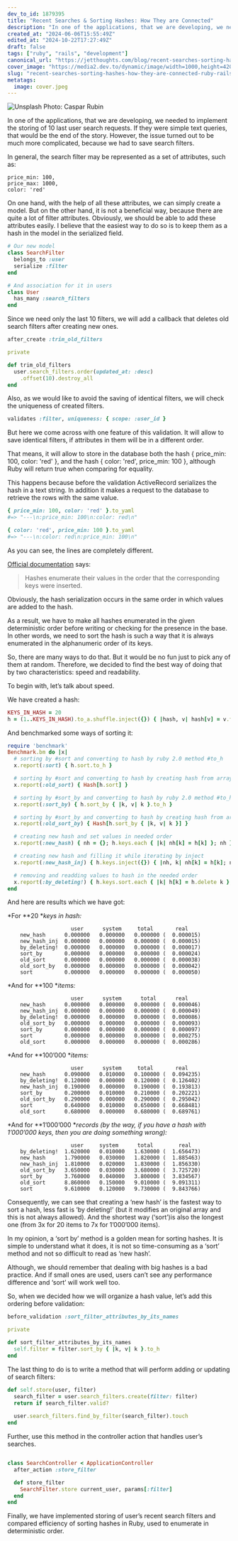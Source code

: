 ```yaml
---
dev_to_id: 1879395
title: "Recent Searches & Sorting Hashes: How They are Connected"
description: "In one of the applications, that we are developing, we needed to implement the storing of 10 last..."
created_at: "2024-06-06T15:55:49Z"
edited_at: "2024-10-22T17:27:49Z"
draft: false
tags: ["ruby", "rails", "development"]
canonical_url: "https://jetthoughts.com/blog/recent-searches-sorting-hashes-how-they-are-connected-ruby-rails/"
cover_image: "https://media2.dev.to/dynamic/image/width=1000,height=420,fit=cover,gravity=auto,format=auto/https%3A%2F%2Fraw.githubusercontent.com%2Fjetthoughts%2Fjetthoughts.github.io%2Fmaster%2Fstatic%2Fassets%2Fimg%2Fblog%2Frecent-searches-sorting-hashes-how-they-are-connected-ruby-rails%2Ffile_0.jpeg"
slug: "recent-searches-sorting-hashes-how-they-are-connected-ruby-rails"
metatags:
  image: cover.jpeg
---
```


![Unsplash Photo: [Caspar Rubin](https://unsplash.com/@casparrubin)](file_0.jpeg)

In one of the applications, that we are developing, we needed to implement the storing of 10 last user search requests. If they were simple text queries, that would be the end of the story. However, the issue turned out to be much more complicated, because we had to save search filters.

In general, the search filter may be represented as a set of attributes, such as:

```
price_min: 100,
price_max: 1000,
color: 'red'
```

On one hand, with the help of all these attributes, we can simply create a model. But on the other hand, it is not a beneficial way, because there are quite a lot of filter attributes. Obviously, we should be able to add these attributes easily. I believe that the easiest way to do so is to keep them as a hash in the model in the serialized field.

```ruby
# Our new model
class SearchFilter
  belongs_to :user
  serialize :filter
end

# And association for it in users
class User
  has_many :search_filters
end
```

Since we need only the last 10 filters, we will add a callback that deletes old search filters after creating new ones.

```ruby
after_create :trim_old_filters

private

def trim_old_filters
  user.search_filters.order(updated_at: :desc)
    .offset(10).destroy_all
end
```

Also, as we would like to avoid the saving of identical filters, we will check the uniqueness of created filters.

```ruby
validates :filter, uniqueness: { scope: :user_id }
```

But here we come across with one feature of this validation. It will allow to save identical filters, if attributes in them will be in a different order.

That means, it will allow to store in the database both the hash { price_min: 100, color: 'red' }, and the hash { color: 'red', price_min: 100 }, although Ruby will return true when comparing for equality.

This happens because before the validation ActiveRecord serializes the hash in a text string. In addition it makes a request to the database to retrieve the rows with the same value.

```ruby
{ price_min: 100, color: 'red' }.to_yaml
#=> "---\n:price_min: 100\n:color: red\n"

{ color: 'red', price_min: 100 }.to_yaml
#=> "---\n:color: red\n:price_min: 100\n"
```

As you can see, the lines are completely different.

[Official documentation](http://www.ruby-doc.org/core-2.1.2/Hash.html) says:
>  Hashes enumerate their values in the order that the corresponding keys were inserted.

Obviously, the hash serialization occurs in the same order in which values are added to the hash.

As a result, we have to make all hashes enumerated in the given deterministic order before writing or checking for the presence in the base. In other words, we need to sort the hash is such a way that it is always enumerated in the alphanumeric order of its keys.

So, there are many ways to do that. But it would be no fun just to pick any of them at random. Therefore, we decided to find the best way of doing that by two characteristics: speed and readability.

To begin with, let’s talk about speed.

We have created a hash:

```ruby
KEYS_IN_HASH = 20
h = (1..KEYS_IN_HASH).to_a.shuffle.inject({}) { |hash, v| hash[v] = v.to_s; hash }
```

And benchmarked some ways of sorting it:

```ruby
require 'benchmark'
Benchmark.bm do |x|
  # sorting by #sort and converting to hash by ruby 2.0 method #to_h
  x.report(:sort) { h.sort.to_h }

  # sorting by #sort and converting to hash by creating hash from array of key/value arrays
  x.report(:old_sort) { Hash[h.sort] }

  # sorting by #sort_by and converting to hash by ruby 2.0 method #to_h
  x.report(:sort_by) { h.sort_by { |k, v| k }.to_h }

  # sorting by #sort_by and converting to hash by creating hash from array of key/value arrays
  x.report(:old_sort_by) { Hash[h.sort_by { |k, v| k }] }

  # creating new hash and set values in needed order
  x.report(:new_hash) { nh = {}; h.keys.each { |k| nh[k] = h[k] }; nh }

  # creating new hash and filling it while iterating by inject
  x.report(:new_hash_inj) { h.keys.inject({}) { |nh, k| nh[k] = h[k]; nh } }

  # removing and readding values to hash in the needed order
  x.report(:by_deleting!) { h.keys.sort.each { |k| h[k] = h.delete k }; h }
end
```

And here are results which we have got:

*For **20 **keys in hash:*
```
                    user      system     total       real
    new_hash      0.000000   0.000000   0.000000 (  0.000015)
    new_hash_inj  0.000000   0.000000   0.000000 (  0.000015)
    by_deleting!  0.000000   0.000000   0.000000 (  0.000017)
    sort_by       0.000000   0.000000   0.000000 (  0.000024)
    old_sort      0.000000   0.000000   0.000000 (  0.000038)
    old_sort_by   0.000000   0.000000   0.000000 (  0.000042)
    sort          0.000000   0.000000   0.000000 (  0.000050)
```
*And for **100 **items:*
```
                    user      system      total      real
    new_hash      0.000000   0.000000   0.000000 (  0.000046)
    new_hash_inj  0.000000   0.000000   0.000000 (  0.000049)
    by_deleting!  0.000000   0.000000   0.000000 (  0.000086)
    old_sort_by   0.000000   0.000000   0.000000 (  0.000093)
    sort_by       0.000000   0.000000   0.000000 (  0.000097)
    sort          0.000000   0.000000   0.000000 (  0.000275)
    old_sort      0.000000   0.000000   0.000000 (  0.000286)
```
*And for **100’000 **items:*
```
                    user      system     total       real
    new_hash      0.090000   0.010000   0.100000 (  0.094235)
    by_deleting!  0.120000   0.000000   0.120000 (  0.126402)
    new_hash_inj  0.190000   0.000000   0.190000 (  0.193813)
    sort_by       0.200000   0.010000   0.210000 (  0.202221)
    old_sort_by   0.290000   0.000000   0.290000 (  0.295042)
    sort          0.640000   0.010000   0.650000 (  0.668481)
    old_sort      0.680000   0.000000   0.680000 (  0.689761)
```
*And for **1’000’000 **records (by the way, if you have a hash with 1’000’000 keys, then you are doing something wrong):*
```
                    user     system      total        real
    by_deleting!  1.620000   0.010000   1.630000 (  1.656473)
    new_hash      1.790000   0.030000   1.820000 (  1.885463)
    new_hash_inj  1.810000   0.020000   1.830000 (  1.856330)
    old_sort_by   3.650000   0.030000   3.680000 (  3.725720)
    sort_by       3.760000   0.040000   3.800000 (  3.834567)
    old_sort      8.860000   0.150000   9.010000 (  9.091311)
    sort          9.610000   0.120000   9.730000 (  9.843766)
```
Consequently, we can see that creating a ‘new hash’ is the fastest way to sort a hash, less fast is ‘by deleting!’ (but it modifies an original array and this is not always allowed). And the shortest way (‘sort’)is also the longest one (from 3x for 20 items to 7x for 1’000’000 items).

In my opinion, a ‘sort by’ method is a golden mean for sorting hashes. It is simple to understand what it does, it is not so time-consuming as a ‘sort’ method and not so difficult to read as ‘new hash’.

Although, we should remember that dealing with big hashes is a bad practice. And if small ones are used, users can’t see any performance difference and ‘sort’ will work well too.

So, when we decided how we will organize a hash value, let’s add this ordering before validation:

```ruby
before_validation :sort_filter_attributes_by_its_names

private 

def sort_filter_attributes_by_its_names
  self.filter = filter.sort_by { |k, v| k }.to_h
end
```

The last thing to do is to write a method that will perform adding or updating of search filters:

```ruby
def self.store(user, filter)
  search_filter = user.search_filters.create(filter: filter)
  return if search_filter.valid?
  
  user.search_filters.find_by_filter(search_filter).touch
end
```

Further, use this method in the controller action that handles user’s searches.

```ruby

class SearchController < ApplicationController
  after_action :store_filter

  def store_filter
    SearchFilter.store current_user, params[:filter]
  end
end
```

Finally, we have implemented storing of user’s recent search filters and compared efficiency of sorting hashes in Ruby, used to enumerate in deterministic order.
